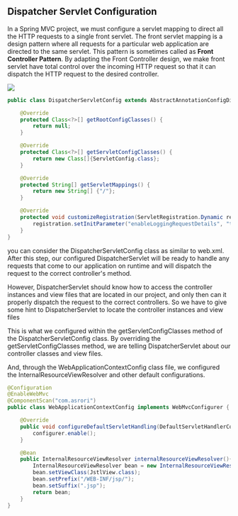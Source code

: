 ## Dispatcher Servlet Configuration

In a Spring MVC project, we must configure a servlet mapping to direct all the HTTP requests to a single front servlet. The front servlet mapping is a design pattern where all requests for a particular web application are directed to the same servlet. This pattern is sometimes called as **Front Controller Pattern**. By adapting the Front Controller design, we make front servlet have total control over the incoming HTTP request so that it can dispatch the HTTP request to the desired controller.

![](https://dk-media.s3.amazonaws.com/media/1rvyu/images/22080347/huge/Spring-Web-MVC.png)

```java
public class DispatcherServletConfig extends AbstractAnnotationConfigDispatcherServletInitializer {

    @Override
    protected Class<?>[] getRootConfigClasses() {
        return null;
    }

    @Override
    protected Class<?>[] getServletConfigClasses() {
        return new Class[]{ServletConfig.class};
    }

    @Override
    protected String[] getServletMappings() {
        return new String[] {"/"};
    }

    @Override
    protected void customizeRegistration(ServletRegistration.Dynamic registration) {
        registration.setInitParameter("enableLoggingRequestDetails", "true");
    }
}
```

you can consider the DispatcherServletConfig class as similar to web.xml. After this step, our configured DispatcherServlet will be ready to handle any requests that come to our application on runtime and will dispatch the request to the correct controller's method.

However, DispatcherServlet should know how to access the controller instances and view files that are located in our project, and only then can it properly dispatch the request to the correct controllers. So we have to give some hint to DispatcherServlet to locate the controller instances and view files

This is what we configured within the getServletConfigClasses method of the DispatcherServletConfig class. By overriding the getServletConfigClasses method, we are telling DispatcherServlet about our controller classes and view files. 

And, through the WebApplicationContextConfig class file, we configured the InternalResourceViewResolver and other default configurations.

```java
@Configuration
@EnableWebMvc
@ComponentScan("com.asrori")
public class WebApplicationContextConfig implements WebMvcConfigurer {

    @Override
    public void configureDefaultServletHandling(DefaultServletHandlerConfigurer configurer) {
        configurer.enable();
    }

    @Bean
    public InternalResourceViewResolver internalResourceViewResolver(){
        InternalResourceViewResolver bean = new InternalResourceViewResolver();
        bean.setViewClass(JstlView.class);
        bean.setPrefix("/WEB-INF/jsp/");
        bean.setSuffix(".jsp");
        return bean;
    }
}
```